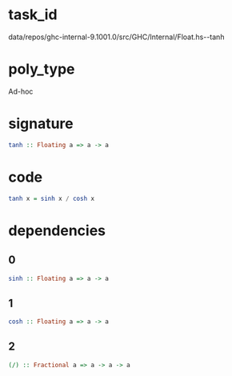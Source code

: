 
# task_id
data/repos/ghc-internal-9.1001.0/src/GHC/Internal/Float.hs--tanh

# poly_type
Ad-hoc

# signature
```haskell
tanh :: Floating a => a -> a
```   

# code
```haskell
tanh x = sinh x / cosh x
```

# dependencies
## 0
```haskell
sinh :: Floating a => a -> a
```
## 1
```haskell
cosh :: Floating a => a -> a
```
## 2
```haskell
(/) :: Fractional a => a -> a -> a
```